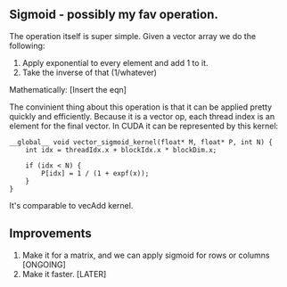 ## Sigmoid - possibly my fav operation.

The operation itself is super simple. Given a vector array we do the following: 

1. Apply exponential to every element and add 1 to it. 
2. Take the inverse of that (1/whatever)

Mathematically: 
[Insert the eqn] 


The convinient thing about this operation is that it can be applied pretty quickly and efficiently. Because it is a vector op, each thread index is an element for the final vector. In CUDA it can be represented by this kernel:  

```
__global__ void vector_sigmoid_kernel(float* M, float* P, int N) {
    int idx = threadIdx.x + blockIdx.x * blockDim.x;

    if (idx < N) {
        P[idx] = 1 / (1 + expf(x));
    }
}
```

It's comparable to vecAdd kernel. 

## Improvements
1. Make it for a matrix, and we can apply sigmoid for rows or columns [ONGOING]
2. Make it faster. [LATER]
